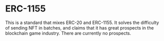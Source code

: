 # ERC-1155

This is a standard that mixes ERC-20 and ERC-1155.
It solves the difficulty of sending NFT in batches, and claims that it has great prospects in the blockchain game industry.
There are currently no prospects.